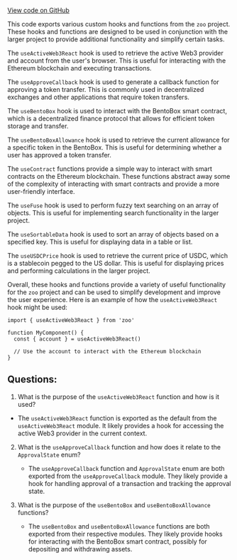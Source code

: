 [View code on GitHub](zoo-labs/zoo/blob/master/core/src/hooks/index.ts)

This code exports various custom hooks and functions from the `zoo` project. These hooks and functions are designed to be used in conjunction with the larger project to provide additional functionality and simplify certain tasks.

The `useActiveWeb3React` hook is used to retrieve the active Web3 provider and account from the user's browser. This is useful for interacting with the Ethereum blockchain and executing transactions.

The `useApproveCallback` hook is used to generate a callback function for approving a token transfer. This is commonly used in decentralized exchanges and other applications that require token transfers.

The `useBentoBox` hook is used to interact with the BentoBox smart contract, which is a decentralized finance protocol that allows for efficient token storage and transfer.

The `useBentoBoxAllowance` hook is used to retrieve the current allowance for a specific token in the BentoBox. This is useful for determining whether a user has approved a token transfer.

The `useContract` functions provide a simple way to interact with smart contracts on the Ethereum blockchain. These functions abstract away some of the complexity of interacting with smart contracts and provide a more user-friendly interface.

The `useFuse` hook is used to perform fuzzy text searching on an array of objects. This is useful for implementing search functionality in the larger project.

The `useSortableData` hook is used to sort an array of objects based on a specified key. This is useful for displaying data in a table or list.

The `useUSDCPrice` hook is used to retrieve the current price of USDC, which is a stablecoin pegged to the US dollar. This is useful for displaying prices and performing calculations in the larger project.

Overall, these hooks and functions provide a variety of useful functionality for the `zoo` project and can be used to simplify development and improve the user experience. Here is an example of how the `useActiveWeb3React` hook might be used:

```
import { useActiveWeb3React } from 'zoo'

function MyComponent() {
  const { account } = useActiveWeb3React()

  // Use the account to interact with the Ethereum blockchain
}
```
## Questions: 
 1. What is the purpose of the `useActiveWeb3React` function and how is it used?
   - The `useActiveWeb3React` function is exported as the default from the `useActiveWeb3React` module. It likely provides a hook for accessing the active Web3 provider in the current context.

2. What is the `useApproveCallback` function and how does it relate to the `ApprovalState` enum?
   - The `useApproveCallback` function and `ApprovalState` enum are both exported from the `useApproveCallback` module. They likely provide a hook for handling approval of a transaction and tracking the approval state.

3. What is the purpose of the `useBentoBox` and `useBentoBoxAllowance` functions?
   - The `useBentoBox` and `useBentoBoxAllowance` functions are both exported from their respective modules. They likely provide hooks for interacting with the BentoBox smart contract, possibly for depositing and withdrawing assets.